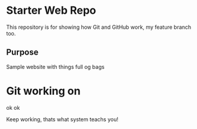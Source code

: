 # Starter Web Repo

This repository is for showing how Git and GitHub work, my feature branch too.

## Purpose

Sample website with things full og bags

# Git  working on

ok ok


Keep working, thats what system teachs you!